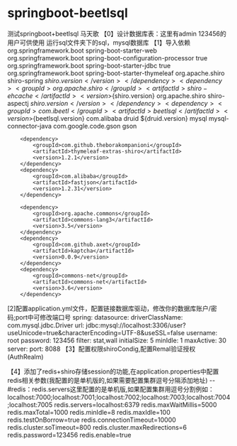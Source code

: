 # springboot-beetlsql
测试springboot+beetlsql
马天歌
【0】设计数据库表：这里有admin 123456的用户可供使用
运行sql文件夹下的sql，mysql数据库
【1】导入依赖
<dependencies>
        <dependency>
            <groupId>org.springframework.boot</groupId>
            <artifactId>spring-boot-starter-web</artifactId>
        </dependency>
        <dependency>
            <groupId>org.springframework.boot</groupId>
            <artifactId>spring-boot-configuration-processor</artifactId>
            <optional>true</optional>
        </dependency>
        <dependency>
            <groupId>org.springframework.boot</groupId>
            <artifactId>spring-boot-starter-jdbc</artifactId>
            <optional>true</optional>
        </dependency>
        <dependency>
            <groupId>org.springframework.boot</groupId>
            <artifactId>spring-boot-starter-thymeleaf</artifactId>
        </dependency>
        <dependency>
            <groupId>org.apache.shiro</groupId>
            <artifactId>shiro-spring</artifactId>
            <version>${shiro.version}</version>
        </dependency>
        <dependency>
            <groupId>org.apache.shiro</groupId>
            <artifactId>shiro-ehcache</artifactId>
            <version>${shiro.version}</version>
        </dependency>
        <dependency>
            <groupId>org.apache.shiro</groupId>
            <artifactId>shiro-aspectj</artifactId>
            <version>${shiro.version}</version>
        </dependency>
        <dependency>
            <groupId>com.ibeetl</groupId>
            <artifactId>beetlsql</artifactId>
            <version>${beetlsql.version}</version>
        </dependency>
        <dependency>
            <groupId>com.alibaba</groupId>
            <artifactId>druid</artifactId>
            <version>${druid.version}</version>
        </dependency>
        <dependency>
            <groupId>mysql</groupId>
            <artifactId>mysql-connector-java</artifactId>
        </dependency>
        <dependency>
            <groupId>com.google.code.gson</groupId>
            <artifactId>gson</artifactId>
        </dependency>

        <dependency>
            <groupId>com.github.theborakompanioni</groupId>
            <artifactId>thymeleaf-extras-shiro</artifactId>
            <version>1.2.1</version>
        </dependency>
        <dependency>
            <groupId>com.alibaba</groupId>
            <artifactId>fastjson</artifactId>
            <version>1.2.31</version>
        </dependency>

        <dependency>
            <groupId>org.apache.commons</groupId>
            <artifactId>commons-lang3</artifactId>
            <version>3.5</version>
        </dependency>
        <dependency>
            <groupId>com.github.axet</groupId>
            <artifactId>kaptcha</artifactId>
            <version>0.0.9</version>
        </dependency>
        <dependency>
            <groupId>commons-net</groupId>
            <artifactId>commons-net</artifactId>
            <version>3.6</version>
        </dependency>
[2]配置application.yml文件，配置链接数据库驱动，修改你的数据库账户/密码;port中可修改端口号
spring:
  datasource:
    driverClassName: com.mysql.jdbc.Driver
    url: jdbc:mysql://localhost:3306/user?useUnicode=true&characterEncoding=UTF-8&useSSL=false
    username: root
    password: 123456
    filter: stat,wall
    initialSize: 5
    minIdle: 1
    maxActive: 30
server:
  port: 8088
【3】配置权限shiroCondig,配置Remal验证授权(AuthRealm)



【4】添加了redis+shiro存储session的功能,在application.properties中配置redis相关参数(我配置的是单机版的,如果需要配置集群逗号分隔添加地址)
-- #redis：redis.servers这里配置的是单机版,如果配置集群用逗号分割例如：localhost:7000;localhost:7001;localhost:7002;localhost:7003;localhost:7004;localhost:7005
redis.servers=localhost:6379
redis.maxWaitMillis=5000
redis.maxTotal=1000
redis.minIdle=8
redis.maxIdle=100
redis.testOnBorrow=true
redis.connectionTimeout=10000
redis.cluster.soTimeout=800
redis.cluster.maxRedirections=6
redis.password=123456
redis.enable=true

